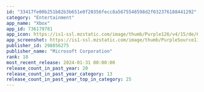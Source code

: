 ```yaml
---
id: "33417fe00b251b82b3b651e0f20356fecc8a5675548598d2f032376188441292"
category: "Entertainment"
app_name: "Xbox"
app_id: 736179781
app_icon: https://is1-ssl.mzstatic.com/image/thumb/Purple126/v4/15/de/60/15de607f-7c6c-6d7c-4828-aae70fbb0b7e/AppIcon-1x_U007emarketing-0-7-0-85-220.png/1024x1024bb.png
app_screenshot: https://is1-ssl.mzstatic.com/image/thumb/PurpleSource114/v4/6d/59/a9/6d59a914-ba75-208d-f2c6-9f63aeb3b21e/733f9761-71a5-40d8-ab0d-d064fd0f88bf_Phone_6.5_01@3X.png/1242x2688bb.png
publisher_id: 298856275
publisher_name: "Microsoft Corporation"
rank: 18
most_recent_release: 2024-01-31 00:00:00
release_count_in_past_year: 20
release_count_in_past_year_category: 13
release_count_in_past_year_top_in_category: 25
---
```

